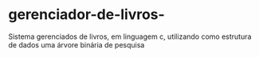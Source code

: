 # gerenciador-de-livros-
Sistema gerenciados de livros, em linguagem c, utilizando como estrutura de dados uma árvore binária de pesquisa
